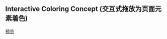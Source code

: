 ## Interactive Coloring Concept (交互式拖放为页面元素着色)

[预览](https://cl9000.gitee.io/web-code/web-library/InteractiveColoringConcept/)



